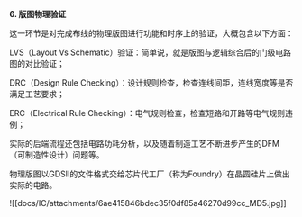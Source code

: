 
**6. 版图物理验证**

这一环节是对完成布线的物理版图进行功能和时序上的验证，大概包含以下方面：

LVS（Layout Vs Schematic）验证：简单说，就是版图与逻辑综合后的门级电路图的对比验证；

DRC（Design Rule Checking）：设计规则检查，检查连线间距，连线宽度等是否满足工艺要求；

ERC（Electrical Rule Checking）：电气规则检查，检查短路和开路等电气规则违例；

实际的后端流程还包括电路功耗分析，以及随着制造工艺不断进步产生的DFM（可制造性设计）问题等。

物理版图以GDSII的文件格式交给芯片代工厂（称为Foundry）在晶圆硅片上做出实际的电路。

![[docs/IC/attachments/6ae415846bdec35f0df85a46270d99cc_MD5.jpg]]
